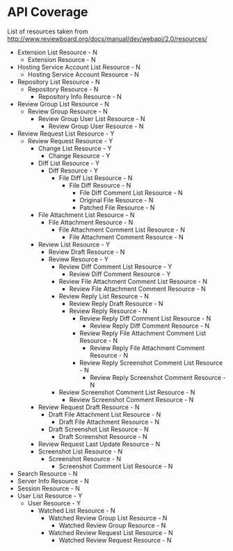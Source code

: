 # API Coverage

List of resources taken from http://www.reviewboard.org/docs/manual/dev/webapi/2.0/resources/

* Extension List Resource - N
    * Extension Resource - N
* Hosting Service Account List Resource - N
    * Hosting Service Account Resource - N
* Repository List Resource - N
    * Repository Resource - N
        * Repository Info Resource - N
* Review Group List Resource - N
    * Review Group Resource - N
        * Review Group User List Resource - N
            * Review Group User Resource - N
* Review Request List Resource - Y
    * Review Request Resource - Y
        * Change List Resource - Y
            * Change Resource - Y
        * Diff List Resource - Y
            * Diff Resource - Y
                * File Diff List Resource - N
                    * File Diff Resource - N
                        * File Diff Comment List Resource - N
                        * Original File Resource - N
                        * Patched File Resource - N
        * File Attachment List Resource - N
            * File Attachment Resource - N
                * File Attachment Comment List Resource - N
                    * File Attachment Comment Resource - N
        * Review List Resource - Y
            * Review Draft Resource - N
            * Review Resource - Y
                * Review Diff Comment List Resource - Y
                    * Review Diff Comment Resource - Y
                * Review File Attachment Comment List Resource - N
                    * Review File Attachment Comment Resource - N
                * Review Reply List Resource - N
                    * Review Reply Draft Resource - N
                    * Review Reply Resource - N
                        * Review Reply Diff Comment List Resource - N
                            * Review Reply Diff Comment Resource - N
                        * Review Reply File Attachment Comment List Resource - N
                            * Review Reply File Attachment Comment Resource - N
                        * Review Reply Screenshot Comment List Resource - N
                            * Review Reply Screenshot Comment Resource - N
                * Review Screenshot Comment List Resource - N
                    * Review Screenshot Comment Resource - N
        * Review Request Draft Resource - N
            * Draft File Attachment List Resource - N
                * Draft File Attachment Resource - N
            * Draft Screenshot List Resource - N
                * Draft Screenshot Resource - N
        * Review Request Last Update Resource - N
        * Screenshot List Resource - N
            * Screenshot Resource - N
                * Screenshot Comment List Resource - N
* Search Resource - N
* Server Info Resource - N
* Session Resource - N
* User List Resource - Y
    * User Resource - Y
        * Watched List Resource - N
            * Watched Review Group List Resource - N
                * Watched Review Group Resource - N
            * Watched Review Request List Resource - N
                * Watched Review Request Resource - N
